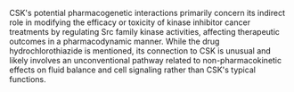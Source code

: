 CSK's potential pharmacogenetic interactions primarily concern its indirect role in modifying the efficacy or toxicity of kinase inhibitor cancer treatments by regulating Src family kinase activities, affecting therapeutic outcomes in a pharmacodynamic manner. While the drug hydrochlorothiazide is mentioned, its connection to CSK is unusual and likely involves an unconventional pathway related to non-pharmacokinetic effects on fluid balance and cell signaling rather than CSK's typical functions.